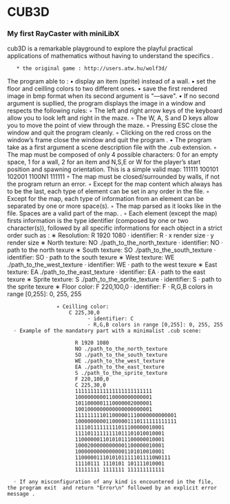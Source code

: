 # CUB3D 
### My first RayCaster with miniLibX

cub3D is a remarkable playground to explore the playful practical applications of mathematics without having to understand the specifics .

       * the original game : http://users.atw.hu/wolf3d/
 The program  able to :
    • display an item (sprite) instead of a wall.
    • set the floor and ceilling colors to two different ones.
    •  save the first rendered image in bmp format when its second argument is "––save".
    • If no second argument is supllied, the program displays the image in a window and respects the following rules:
              ◦ The left and right arrow keys of the keyboard allow you to look left and right in the maze.
              ◦ The W, A, S and D keys allow you to move the point of view through the maze.
              ◦ Pressing ESC close the window and quit the program cleanly.
              ◦ Clicking on the red cross on the window’s frame  close the window and quit the program .
    • The program  take as a first argument a scene description file with the .cub extension.
    ◦ The map must be composed of only 4 possible characters: 0 for an empty space, 1 for a wall, 2 for an item and N,S,E or W for the player’s start position and spawning orientation.
              This is a simple valid map:
                              111111
                              100101
                              102001
                              1100N1
                              111111
    ◦ The map must be closed/surrounded by walls, if not the program return an error.
    ◦ Except for the map content which always has to be the last, each type of element can be set in any order in the file.
    ◦ Except for the map, each type of information from an element can be separated by one or more space(s).
    ◦ The map  parsed as it looks like in the file. Spaces are a valid part of the map. .
    ◦ Each element (except the map) firsts information is the type identifier (composed by one or two character(s)), followed by all specific informations for each object in a strict order such as :
                    ∗ Resolution:
                          R 1920 1080
                            · identifier: R
                            · x render size
                            · y render size
                    ∗ North texture:
                          NO ./path_to_the_north_texture
                              · identifier: NO
                              · path to the north texure
                    ∗ South texture:
                           SO ./path_to_the_south_texture
                              · identifier: SO
                              · path to the south texure
                     ∗ West texture:
                           WE ./path_to_the_west_texture
                              · identifier: WE
                              · path to the west texure
                    ∗ East texture:
                          EA ./path_to_the_east_texture
                              · identifier: EA
                              · path to the east texure
                    ∗ Sprite texture:
                          S ./path_to_the_sprite_texture
                              · identifier: S
                              · path to the sprite texure
                    ∗ Floor color:
                        F 220,100,0
                              · identifier: F
                              · R,G,B colors in range [0,255]: 0, 255, 255
                              
                    ∗ Ceilling color:
                        C 225,30,0
                              · identifier: C
                              · R,G,B colors in range [0,255]: 0, 255, 255
      ◦ Example of the mandatory part with a minimalist .cub scene:
      
                          R 1920 1080
                          NO ./path_to_the_north_texture
                          SO ./path_to_the_south_texture
                          WE ./path_to_the_west_texture
                          EA ./path_to_the_east_texture
                          S ./path_to_the_sprite_texture
                          F 220,100,0
                          C 225,30,0
                          1111111111111111111111111
                          1000000000110000000000001
                          1011000001110000002000001
                          1001000000000000000000001
                          111111111011000001110000000000001
                          100000000011000001110111111111111
                          11110111111111011100000010001
                          11110111111111011101010010001
                          11000000110101011100000010001
                          10002000000000001100000010001
                          10000000000000001101010010001
                          11000001110101011111011110N0111
                          11110111 1110101 101111010001
                          11111111 1111111 111111111111
                          
      ◦ If any misconfiguration of any kind is encountered in the file, the program exit  and return "Error\n" followed by an explicit error message .
